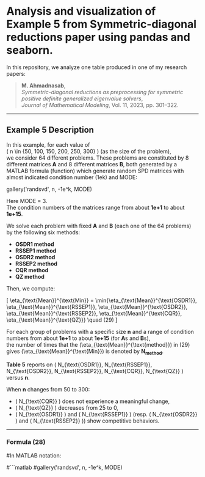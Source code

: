 # Analysis and visualization of Example 5 from Symmetric-diagonal reductions paper using pandas and seaborn.

In this repository, we analyze one table produced in one of my research papers:

> **M. Ahmadnasab**,  
> *Symmetric-diagonal reductions as preprocessing for symmetric positive definite generalized eigenvalue solvers*,  
> *Journal of Mathematical Modeling*, Vol. 11, 2023, pp. 301–322.

---

## Example 5 Description

In this example, for each value of  
\( n \in \{50, 100, 150, 200, 250, 300\} \) (as the size of the problem),  
we consider 64 different problems. These problems are constituted by 8 different matrices **A** and 8 different matrices **B**, both generated 
by a MATLAB formula (function) which generate random SPD matrices with almost indicated condition number (1ek) and MODE: 

gallery('randsvd', n, -1e^k, MODE)

Here MODE = 3.  
The condition numbers of the matrices range from about **1e+1** to about **1e+15**.

We solve each problem with fixed **A** and **B** (each one of the 64 problems) by the following six methods:

- **OSDR1 method**
- **RSSEP1 method**
- **OSDR2 method**
- **RSSEP2 method**
- **CQR method**
- **QZ method**

Then, we compute:

\[
\eta_{\text{Mean}}^{\text{Min}} = \min\{\eta_{\text{Mean}}^{\text{OSDR1}}, \eta_{\text{Mean}}^{\text{RSSEP1}}, \eta_{\text{Mean}}^{\text{OSDR2}}, \eta_{\text{Mean}}^{\text{RSSEP2}}, \eta_{\text{Mean}}^{\text{CQR}}, \eta_{\text{Mean}}^{\text{QZ}}\} \quad (29)
\]

For each group of problems with a specific size **n** and a range of condition numbers from about **1e+1** to about **1e+15** (for **A**s and **B**s),  
the number of times that the \(\eta_{\text{Mean}}^{\text{method}}\) in (29) gives \(\eta_{\text{Mean}}^{\text{Min}}\) is denoted by **N<sub>method</sub>**.

**Table 5** reports on \( N_{\text{OSDR1}}, N_{\text{RSSEP1}}, N_{\text{OSDR2}}, N_{\text{RSSEP2}}, N_{\text{CQR}}, N_{\text{QZ}} \) versus **n**.

When **n** changes from 50 to 300:
- \( N_{\text{CQR}} \) does not experience a meaningful change,
- \( N_{\text{QZ}} \) decreases from 25 to 0,
- \( N_{\text{OSDR1}} \) and \( N_{\text{RSSEP1}} \) (resp. \( N_{\text{OSDR2}} \) and \( N_{\text{RSSEP2}} \)) show competitive behaviors.

---

### Formula (28)

#In MATLAB notation:

#```matlab
#gallery('randsvd', n, -1e^k, MODE)

